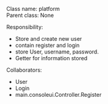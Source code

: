 Class name: platform \
Parent class: None

Responsibility:
* Store and create new user
* contain register and login
* store User, username, password.
* Getter for information stored

Collaborators:
* User
* Login
* main.consoleui.Controller.Register

